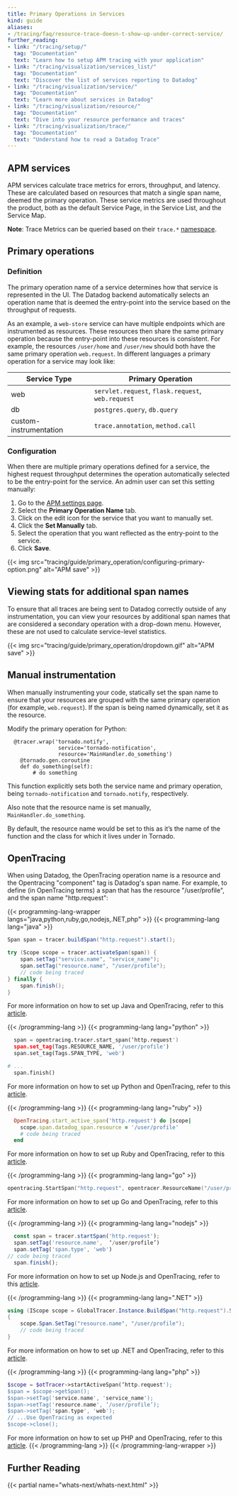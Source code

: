 ```yaml
---
title: Primary Operations in Services
kind: guide
aliases:
- /tracing/faq/resource-trace-doesn-t-show-up-under-correct-service/
further_reading:
- link: "/tracing/setup/"
  tag: "Documentation"
  text: "Learn how to setup APM tracing with your application"
- link: "/tracing/visualization/services_list/"
  tag: "Documentation"
  text: "Discover the list of services reporting to Datadog"
- link: "/tracing/visualization/service/"
  tag: "Documentation"
  text: "Learn more about services in Datadog"
- link: "/tracing/visualization/resource/"
  tag: "Documentation"
  text: "Dive into your resource performance and traces"
- link: "/tracing/visualization/trace/"
  tag: "Documentation"
  text: "Understand how to read a Datadog Trace"
---
```


## APM services

APM services calculate trace metrics for errors, throughput, and latency. These are calculated based on resources that match a single span name, deemed the primary operation. These service metrics are used throughout the product, both as the default Service Page, in the Service List, and the Service Map.

**Note**: Trace Metrics can be queried based on their `trace.*` [namespace][1].

## Primary operations
### Definition

The primary operation name of a service determines how that service is represented in the UI. The Datadog backend automatically selects an operation name that is deemed the entry-point into the service based on the throughput of requests.

As an example, a `web-store` service can have multiple endpoints which are instrumented as resources. These resources then share the same primary operation because the entry-point into these resources is consistent. For example, the resources `/user/home` and `/user/new` should both have the same primary operation `web.request`. In different languages a primary operation for a service may look like:

| Service Type           | Primary Operation                                 |
|------------------------|---------------------------------------------------|
| web                    | `servlet.request`, `flask.request`, `web.request` |
| db                     | `postgres.query`, `db.query`                      |
| custom-instrumentation | `trace.annotation`, `method.call`                 |

### Configuration

When there are multiple primary operations defined for a service, the highest request throughput determines the operation automatically selected to be the entry-point for the service. An admin user can set this setting manually:

1. Go to the [APM settings page][2].
2. Select the **Primary Operation Name** tab.
3. Click on the edit icon for the service that you want to manually set.
4. Click the **Set Manually** tab.
5. Select the operation that you want reflected as the entry-point to the service.
6. Click **Save**.

{{< img src="tracing/guide/primary_operation/configuring-primary-option.png" alt="APM save"  >}}

## Viewing stats for additional span names

To ensure that all traces are being sent to Datadog correctly outside of any instrumentation, you can view your resources by additional span names that are considered a secondary operation with a drop-down menu. However, these are not used to calculate service-level statistics.

{{< img src="tracing/guide/primary_operation/dropdown.gif" alt="APM save"  >}}

## Manual instrumentation

When manually instrumenting your code, statically set the span name to ensure that your resources are grouped with the same primary operation (for example, `web.request`). If the span is being named dynamically, set it as the resource.

Modify the primary operation for Python:

```text
  @tracer.wrap('tornado.notify',
                service='tornado-notification',
                resource='MainHandler.do_something')
    @tornado.gen.coroutine
    def do_something(self):
        # do something
```

This function explicitly sets both the service name and primary operation, being `tornado-notification` and `tornado.notify`, respectively.

Also note that the resource name is set manually, `MainHandler.do_something`.

By default, the resource name would be set to this as it’s the name of the function and the class for which it lives under in Tornado.

## OpenTracing

When using Datadog, the OpenTracing operation name is a resource and the Opentracing "component" tag is Datadog's span name. For example, to define (in OpenTracing terms) a span that has the resource "/user/profile", and the span name "http.request":

{{< programming-lang-wrapper langs="java,python,ruby,go,nodejs,.NET,php" >}}
{{< programming-lang lang="java" >}}



```java
Span span = tracer.buildSpan("http.request").start();

try (Scope scope = tracer.activateSpan(span)) {
    span.setTag("service.name", "service_name");
    span.setTag("resource.name", "/user/profile");
    // code being traced
} finally {
    span.finish();
}

```

For more information on how to set up Java and OpenTracing, refer to this [article][3].

{{< /programming-lang >}}
{{< programming-lang lang="python" >}}

```python
  span = opentracing.tracer.start_span(‘http.request')
  span.set_tag(Tags.RESOURCE_NAME, '/user/profile')
  span.set_tag(Tags.SPAN_TYPE, 'web')

# ...
  span.finish()

```

For more information on how to set up Python and OpenTracing, refer to this [article][4].

{{< /programming-lang >}}
{{< programming-lang lang="ruby" >}}


```ruby
  OpenTracing.start_active_span('http.request') do |scope|
    scope.span.datadog_span.resource = '/user/profile'
    # code being traced
  end
```
For more information on how to set up Ruby and OpenTracing, refer to this [article][5].

{{< /programming-lang >}}
{{< programming-lang lang="go" >}}


```go
opentracing.StartSpan("http.request", opentracer.ResourceName("/user/profile"))
```

For more information on how to set up Go and OpenTracing, refer to this [article][6].

{{< /programming-lang >}}
{{< programming-lang lang="nodejs" >}}


```javascript
  const span = tracer.startSpan('http.request');
  span.setTag('resource.name',  ‘/user/profile’)
  span.setTag('span.type', 'web')
// code being traced
  span.finish();
```

For more information on how to set up Node.js and OpenTracing, refer to this [article][7].

{{< /programming-lang >}}
{{< programming-lang lang=".NET" >}}


```csharp
using (IScope scope = GlobalTracer.Instance.BuildSpan("http.request").StartActive(finishSpanOnDispose: true))
{
    scope.Span.SetTag("resource.name", "/user/profile");
    // code being traced
}

```

For more information on how to set up .NET and OpenTracing, refer to this [article][8].

{{< /programming-lang >}}
{{< programming-lang lang="php" >}}


```php
$scope = $otTracer->startActiveSpan(‘http.request');
$span = $scope->getSpan();
$span->setTag('service.name', 'service_name');
$span->setTag('resource.name', ‘/user/profile’);
$span->setTag('span.type', 'web');
// ...Use OpenTracing as expected
$scope->close();
```

For more information on how to set up PHP and OpenTracing, refer to this [article][9].
{{< /programming-lang >}}
{{< /programming-lang-wrapper >}}


## Further Reading

{{< partial name="whats-next/whats-next.html" >}}

[1]: /tracing/guide/metrics_namespace/
[2]: https://app.datadoghq.com/apm/settings
[3]: https://docs.datadoghq.com/tracing/setup_overview/open_standards/java/#opentracing
[4]: https://docs.datadoghq.com/tracing/setup_overview/open_standards/python/#opentracing
[5]: https://docs.datadoghq.com/tracing/setup_overview/open_standards/ruby/#opentracing
[6]: https://docs.datadoghq.com/tracing/setup_overview/open_standards/go/#opentracing
[7]: https://docs.datadoghq.com/tracing/setup_overview/open_standards/nodejs/#opentracing
[8]: https://docs.datadoghq.com/tracing/setup_overview/open_standards/dotnet/#opentracing
[9]: https://docs.datadoghq.com/tracing/setup_overview/open_standards/php/#opentracing
